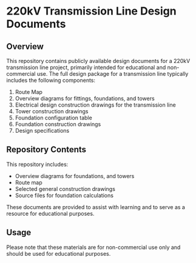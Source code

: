 # 220kV Transmission Line Design Documents

## Overview
This repository contains publicly available design documents for a 220kV transmission line project, primarily intended for educational and non-commercial use. The full design package for a transmission line typically includes the following components:

1. Route Map
2. Overview diagrams for fittings, foundations, and towers
3. Electrical design construction drawings for the transmission line
4. Tower construction drawings
5. Foundation configuration table
6. Foundation construction drawings
7. Design specifications

## Repository Contents
This repository includes:

- Overview diagrams for foundations, and towers
- Route map
- Selected general construction drawings
- Source files for foundation calculations

These documents are provided to assist with learning and to serve as a resource for educational purposes.

## Usage
Please note that these materials are for non-commercial use only and should be used for educational purposes.
